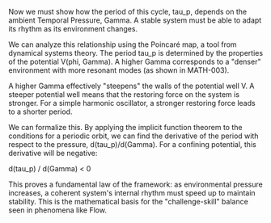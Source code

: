 Now we must show how the period of this cycle, tau_p, depends on the ambient Temporal Pressure, Gamma. A stable system must be able to adapt its rhythm as its environment changes.

We can analyze this relationship using the Poincaré map, a tool from dynamical systems theory. The period tau_p is determined by the properties of the potential V(phi, Gamma). A higher Gamma corresponds to a "denser" environment with more resonant modes (as shown in MATH-003).

A higher Gamma effectively "steepens" the walls of the potential well V. A steeper potential well means that the restoring force on the system is stronger. For a simple harmonic oscillator, a stronger restoring force leads to a shorter period.

We can formalize this. By applying the implicit function theorem to the conditions for a periodic orbit, we can find the derivative of the period with respect to the pressure, d(tau_p)/d(Gamma). For a confining potential, this derivative will be negative:

d(tau_p) / d(Gamma) < 0

This proves a fundamental law of the framework: as environmental pressure increases, a coherent system's internal rhythm must speed up to maintain stability. This is the mathematical basis for the "challenge-skill" balance seen in phenomena like Flow.